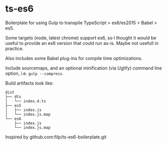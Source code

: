 # ts-es6

Boilerplate for using Gulp to transpile TypeScript > es6/es2015 > Babel > es5. 

Some targets (node, latest chrome) support es6, so I thought it would be useful to provide an es6 version that could run as-is. Maybe not usefull in practice.

Also includes some Babel plug-ins for compile time optimizations.

Include sourcemaps, and an optional minification (via Uglify) command line option, i.e. `gulp --compress`. 

Build artifacts look like:

    dist
    ├── dts
    │   └── index.d.ts
    ├── es5
    │   ├── index.js
    │   └── index.js.map
    └── es6
        ├── index.js
        └── index.js.map


Inspired by github.com:filp/ts-es6-boilerplate.git
